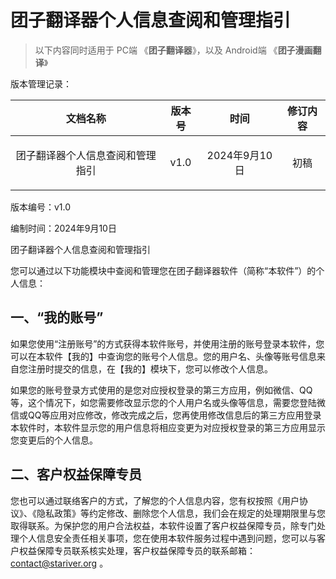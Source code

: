 # 团子翻译器个人信息查阅和管理指引

> 以下内容同时适用于 PC端 《**团子翻译器**》，以及 Android端 《**团子漫画翻译**》

版本管理记录：

|文档名称|版本号|时间|修订内容|
| :-: | :-: | :-: | :-: |
|<p></p><p>团子翻译器个人信息查阅和管理指引</p>|v1.0|2024年9月10日|初稿|

版本编号：v1.0

编制时间：2024年9月10日

团子翻译器个人信息查阅和管理指引

您可以通过以下功能模块中查阅和管理您在团子翻译器软件（简称“本软件”）的个人信息：

## 一、“我的账号”

如果您使用“注册账号”的方式获得本软件账号，并使用注册的账号登录本软件，您可以在本软件【我的】中查询您的账号个人信息。您的用户名、头像等账号信息来自您注册时提交的信息，在【我的】模块下，您可以修改个人信息。

如果您的账号登录方式使用的是您对应授权登录的第三方应用，例如微信、QQ等，这个情况下，如您需要修改显示您的个人用户名或头像等信息，需要您登陆微信或QQ等应用对应修改，修改完成之后，您再使用修改信息后的第三方应用登录本软件时，本软件显示您的用户信息将相应变更为对应授权登录的第三方应用显示您变更后的个人信息。

## 二、客户权益保障专员

您也可以通过联络客户的方式，了解您的个人信息内容，您有权按照《用户协议》、《隐私政策》等约定修改、删除您个人信息，我们会在规定的处理期限里与您取得联系。为保护您的用户合法权益，本软件设置了客户权益保障专员，除专门处理个人信息安全责任相关事项，您在使用本软件服务过程中遇到问题，您可以与客户权益保障专员联系核实处理，客户权益保障专员的联系邮箱：<contact@stariver.org> 。